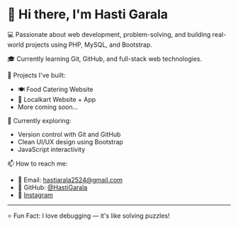 # 👋 Hi there, I'm Hasti Garala

💻 Passionate about web development, problem-solving, and building real-world projects using PHP, MySQL, and Bootstrap.

🎓 Currently learning Git, GitHub, and full-stack web technologies.

🚀 Projects I've built:
- 🍽️ Food Catering Website
- 🛒 Localkart Website + App
- More coming soon...

🌱 Currently exploring:
- Version control with Git and GitHub
- Clean UI/UX design using Bootstrap
- JavaScript interactivity

📫 How to reach me:
- 📧 Email: hastiarala2524@gmail.com
- 🐙 GitHub: [@HastiGarala](https://github.com/hastipatel404)
- 📸 [Instagram](https://www.instagram.com/hasti_patel404?igsh=MWphMzJvMzF6bXZudg==)

---

⭐ Fun Fact: I love debugging — it's like solving puzzles!
